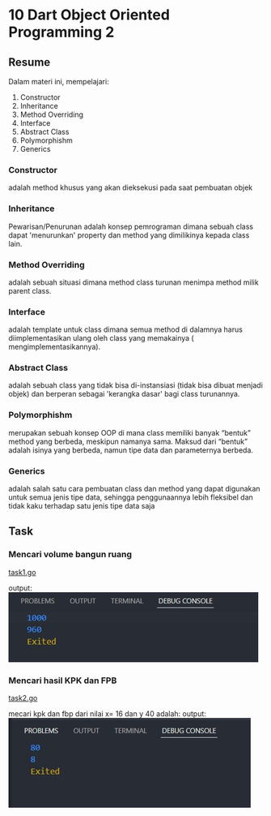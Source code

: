 # 10 Dart Object Oriented Programming 2

## Resume

Dalam materi ini, mempelajari:

1. Constructor
2. Inheritance
3. Method Overriding
4. Interface
5. Abstract Class
6. Polymorphishm
7. Generics

### Constructor

adalah method khusus yang akan dieksekusi pada saat pembuatan objek

### Inheritance

Pewarisan/Penurunan adalah konsep pemrograman dimana sebuah class dapat 'menurunkan' property dan method yang dimilikinya kepada class lain.

### Method Overriding

adalah sebuah situasi dimana method class turunan menimpa method milik parent class.

### Interface

adalah template untuk class dimana semua method di dalamnya harus diimplementasikan ulang oleh class yang memakainya ( mengimplementasikannya).

### Abstract Class

adalah sebuah class yang tidak bisa di-instansiasi (tidak bisa dibuat menjadi objek) dan berperan sebagai 'kerangka dasar' bagi class turunannya.

### Polymorphishm

merupakan sebuah konsep OOP di mana class memiliki banyak “bentuk” method yang berbeda, meskipun namanya sama. Maksud dari “bentuk” adalah isinya yang berbeda, namun tipe data dan parameternya berbeda.

### Generics

adalah salah satu cara pembuatan class dan method yang dapat digunakan untuk semua jenis tipe data, sehingga penggunaannya lebih fleksibel dan tidak kaku terhadap satu jenis tipe data saja

## Task

### Mencari volume bangun ruang

[task1.go](./Praktikum/task_1.dart)

output:
![task1](./Screenshots/task_1.jpeg)

### Mencari hasil KPK dan FPB

[task2.go](./Praktikum/task_2.dart)

mecari kpk dan fbp dari nilai x= 16 dan y 40 adalah:
output:
![task2](./Screenshots/task_2.jpeg)
